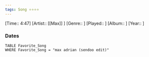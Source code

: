 ```yaml
---
tags: Song ⭐⭐⭐⭐ 
---
```

[Time:: 4:47]
[Artist:: [[Max]] ]
[Genre:: ]
[Played:: ]
[Album:: ]
[Year:: ]
### Dates
````dataview
TABLE Favorite_Song
WHERE Favorite_Song = "max adrian (sendoo edit)"
````